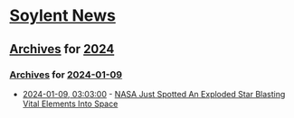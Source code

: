 # [Soylent News](../../../README.md)

## [Archives](../../index.md) for [2024](../index.md)

### [Archives](../../index.md) for [2024-01-09](index.md)

* [2024-01-09, 03:03:00](https://soylentnews.org/article.pl?sid=24/01/08/0456216&from=rss) - [NASA Just Spotted An Exploded Star Blasting Vital Elements Into Space](https://soylentnews.org/article.pl?sid=24/01/08/0456216&from=rss)
